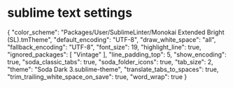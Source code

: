 # sublime text settings
{
	"color_scheme": "Packages/User/SublimeLinter/Monokai Extended Bright (SL).tmTheme",
	"default_encoding": "UTF-8",
	"draw_white_space": "all",
	"fallback_encoding": "UTF-8",
	"font_size": 19,
	"highlight_line": true,
	"ignored_packages":
	[
		"Vintage"
	],
	"line_padding_top": 5,
	"show_encoding": true,
	"soda_classic_tabs": true,
	"soda_folder_icons": true,
	"tab_size": 2,
	"theme": "Soda Dark 3.sublime-theme",
	"translate_tabs_to_spaces": true,
	"trim_trailing_white_space_on_save": true,
	"word_wrap": true
}

